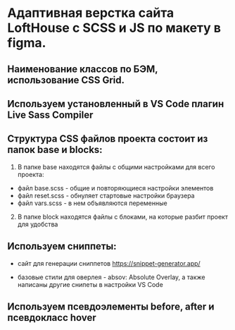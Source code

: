 # Адаптивная верстка сайта LoftHouse с SCSS и JS по макету в figma.

## Наименование классов по БЭМ, использование CSS Grid.

## Используем установленный в VS Code плагин Live Sass Compiler

## Структура CSS файлов проекта состоит из папок base и blocks:

1. В папке base находятся файлы с общими настройками для всего проекта:

- файл base.scss - общие и повторяющиеся настройки элементов
- файл reset.scss - обнуляет стартовые настройки браузера
- файл vars.scss - в нем объявляются переменные

2. В папке block находятся файлы с блоками, на которые разбит проект для удобства

## Используем сниппеты:

- сайт для генерации сниппетов https://snippet-generator.app/

-   базовые стили для оверлея - absov: Absolute Overlay, а также написаны другие снипеты в настройки VS Code

## Используем псевдоэлементы before, after и псевдокласс hover
